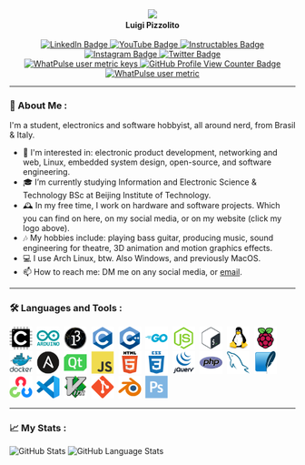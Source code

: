 <div id="header" align="center" width="100%">
  <a href="https://www.luigipizzolito.com">
    <img src="https://www.luigipizzolito.com/assets/img/LP-Logo.png" width="100" />
  </a>
  <br />
  <b>Luigi Pizzolito</b>
  <br /><br />
  <div id="badges">
    <a href="https://linkedin.com/in/luigi-pizzolito-022275205">
      <img src="https://img.shields.io/badge/LinkedIn-blue?style=flat-square&logo=linkedin&logoColor=white" alt="LinkedIn Badge"/>
    </a>
    <a href="https://www.youtube.com/channel/UCtt9z7gzJLmMQ_8Hbl_jF0w">
      <img src="https://img.shields.io/badge/YouTube-red?style=flat-square&logo=youtube&logoColor=white" alt="YouTube Badge" />
    </a>
    <a href="https://www.instructables.com/member/Luigi+Pizzolito/">
      <img src="https://img.shields.io/badge/Instructables-orange?style=flat-square&logo=instructables&logoColor=white" alt="Instructables Badge" />
    </a>
    <a href="https://www.instagram.com/luigi.pizzolito/">
      <img src="https://img.shields.io/badge/Instagram-d63085?style=flat-square&logo=instagram&logoColor=white" alt="Instagram Badge" />
    </a>
    <a href="https://twitter.com/Luigi_Pizzolito">
      <img src="https://img.shields.io/badge/Twitter-blue?style=flat-square&logo=twitter&logoColor=white" alt="Twitter Badge"/>
    </a>
  </div>
  <div id="mini-stats">
    <a href="https://whatpulse.org/Luigi_Pizzolito_">
      <img alt="WhatPulse user metric keys" src="https://img.shields.io/whatpulse/keys/user/1374975?color=2db7ac&label=Keyboard%20Keys&logo=linux&logoColor=white&style=flat-square">
    </a>
    <a href="https://github.com/Luigi-Pizzolito">
      <img src="https://komarev.com/ghpvc/?username=Luigi-Pizzolito&color=074dcd&style=flat-square&label=GH Profile Views" alt="GitHub Profile View Counter Badge" />
    </a>
    <a href="https://whatpulse.org/Luigi_Pizzolito_">
      <img alt="WhatPulse user metric" src="https://img.shields.io/whatpulse/clicks/user/1374975?color=2db7ac&label=Mouse%20Clicks&logo=linux&logoColor=white&style=flat-square">
    </a>
  </div>
</div>

---

### :speech_balloon: About Me :

I'm a student, electronics and software hobbyist, all around nerd, from Brasil & Italy.

<!-- - 🔭 I’m currently working on ... -->
- :toolbox: I'm interested in: electronic product development, networking and web, Linux, embedded system design, open-source, and software engineering.
- 🎓 I’m currently studying Information and Electronic Science & Technology BSc at Beijing Institute of Technology.
- :mantelpiece_clock: In my free time, I work on hardware and software projects. Which you can find on here, on my social media, or on my website (click my logo above).
- :notes: My hobbies include: playing bass guitar, producing music, sound engineering for theatre, 3D animation and motion graphics effects.
- :computer: I use Arch Linux, btw. Also Windows, and previously MacOS.
- 📫 How to reach me: DM me on any social media, or [email](mailto:luigi.pizzolito@hotmail.com).

---

### :hammer_and_wrench: Languages and Tools :
<div id="tool-icons">
  <!-- In future link these to website by tag category -->
  <!-- Embedded -->
  <img src="https://raw.githubusercontent.com/devicons/devicon/master/icons/embeddedc/embeddedc-original.svg" title="Embedded C" alt="Embedded C" width="40" height="40"/>&nbsp;
  <img src="https://raw.githubusercontent.com/devicons/devicon/master/icons/arduino/arduino-original-wordmark.svg" title="Arduino" alt="Arduino" width="40" height="40"/>&nbsp;
  <img src="https://raw.githubusercontent.com/devicons/devicon/master/icons/processing/processing-original.svg" title="Processing" alt="Processing" width="40" height="40"/>&nbsp;
  <!-- Programming -->
  <img src="https://raw.githubusercontent.com/devicons/devicon/master/icons/c/c-original.svg" title="C" alt="C" width="40" height="40"/>&nbsp;
  <img src="https://raw.githubusercontent.com/devicons/devicon/master/icons/cplusplus/cplusplus-original.svg" title="C++" alt="C++" width="40" height="40"/>&nbsp;
  <img src="https://raw.githubusercontent.com/devicons/devicon/master/icons/go/go-original-wordmark.svg" title="Go" alt="Go" width="40" height="40"/>&nbsp;
  <img src="https://raw.githubusercontent.com/devicons/devicon/master/icons/nodejs/nodejs-original.svg" title="NodeJS" alt="NodeJS" width="40" height="40"/>&nbsp;
  <!-- Infrastructure -->
  <img src="https://raw.githubusercontent.com/devicons/devicon/master/icons/bash/bash-original.svg" title="Bash" alt="Bash" width="40" height="40"/>&nbsp;
  <img src="https://raw.githubusercontent.com/devicons/devicon/master/icons/linux/linux-original.svg" title="Linux" alt="Linux" width="40" height="40"/>&nbsp;
  <img src="https://raw.githubusercontent.com/devicons/devicon/master/icons/raspberrypi/raspberrypi-original.svg" title="Raspberry Pi" alt="Raspberry Pi" width="40" height="40"/>&nbsp;
  <img src="https://raw.githubusercontent.com/devicons/devicon/master/icons/docker/docker-original-wordmark.svg" title="Docker" alt="Docker" width="40" height="40"/>&nbsp;
  <img src="https://raw.githubusercontent.com/devicons/devicon/master/icons/ansible/ansible-original.svg" title="Ansible" alt="Ansible" width="40" height="40"/>&nbsp;
  <img src="https://raw.githubusercontent.com/devicons/devicon/master/icons/qt/qt-original.svg" title="Qt" alt="Qt" width="40" height="40"/>&nbsp;
  <!-- Web -->
  <img src="https://raw.githubusercontent.com/devicons/devicon/master/icons/javascript/javascript-original.svg" title="JavaScript" alt="JavaScript" width="40" height="40"/>&nbsp;
  <img src="https://raw.githubusercontent.com/devicons/devicon/master/icons/html5/html5-original-wordmark.svg" title="HTML5" alt="HTML5" width="40" height="40"/>&nbsp;
  <img src="https://raw.githubusercontent.com/devicons/devicon/master/icons/css3/css3-plain-wordmark.svg" title="CSS" alt="CSS" width="40" height="40"/>&nbsp;
  <img src="https://raw.githubusercontent.com/devicons/devicon/master/icons/jquery/jquery-original-wordmark.svg" title="jQuery" alt="jQuery" width="40" height="40"/>&nbsp;
  <img src="https://raw.githubusercontent.com/devicons/devicon/master/icons/php/php-original.svg" title="PHP" alt="PHP" width="40" height="40"/>&nbsp;
  <!-- DB + AI -->
  <img src="https://raw.githubusercontent.com/devicons/devicon/master/icons/mysql/mysql-original.svg" title="MySQL" alt="MySQL" width="40" height="40"/>&nbsp;
  <img src="https://raw.githubusercontent.com/devicons/devicon/master/icons/sqlite/sqlite-original.svg" title="SQlite" alt="SQlite" width="40" height="40"/>&nbsp;
  <img src="https://raw.githubusercontent.com/devicons/devicon/master/icons/opencv/opencv-original.svg" title="OpenCV" alt="OpenCV" width="40" height="40"/>&nbsp;
  <!-- Text Editors -->
  <img src="https://raw.githubusercontent.com/devicons/devicon/master/icons/vscode/vscode-original.svg" title="VSCode" alt="VSCode" width="40" height="40"/>&nbsp;
  <img src="https://raw.githubusercontent.com/devicons/devicon/master/icons/vim/vim-original.svg" title="Vim and NeoVim" alt="Vim and NeoVim" width="40" height="40"/>&nbsp;
  <img src="https://raw.githubusercontent.com/devicons/devicon/master/icons/git/git-original.svg" title="Git" alt="Git" width="40" height="40"/>&nbsp;
  <!-- Art -->
  <img src="https://raw.githubusercontent.com/devicons/devicon/master/icons/blender/blender-original.svg" title="Blender" alt="Blender" width="40" height="40"/>&nbsp;
  <img src="https://raw.githubusercontent.com/devicons/devicon/master/icons/photoshop/photoshop-plain.svg" title="Adobe Photoshop" alt="Adobe Photoshop" width="40" height="40"/>&nbsp;
</div>

---

### :chart_with_upwards_trend: My Stats :

![GitHub Stats](https://github-readme-stats.vercel.app/api?username=Luigi-Pizzolito&show_icons=true&count_private=true&include_all_commits=true&theme=transparent&icon_color=2db7ac&title_color=074dcd&text_color=808080&hide_border=true)
![GitHub Language Stats](https://github-readme-stats.vercel.app/api/top-langs/?username=Luigi-Pizzolito&layout=compact&count_private=true&langs_count=8&theme=transparent&icon_color=2db7ac&title_color=074dcd&text_color=808080&hide_border=true)

<!---
In future add list of website blog posts here too: see https://www.sitepoint.com/github-profile-readme/ 
---

### ⌨️ Blog Posts :

-->
<!---
In future add list of projects I'm happy with here too:
---

### 😎 Projects I'm Happy With :

[![IFTTT-Dash-Button](https://github-readme-stats.vercel.app/api/pin/?username=Luigi-Pizzolito&repo=IFTTT-Dash-Button&theme=transparent&icon_color=8b949e&title_color=8b949e&text_color=808080&hide_border=true)](https://github.com/Luigi-Pizzolito/IFTTT-Dash-Button)
-->
